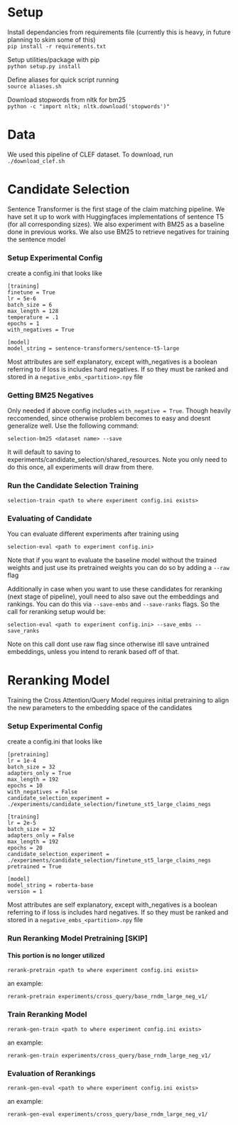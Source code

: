# Setup
Install dependancies from requirements file (currently this is heavy, in future planning to skim some of this)  
`pip install -r requirements.txt`

Setup utilities/package with pip  
`python setup.py install`

Define aliases for quick script running  
`source aliases.sh`

Download stopwords from nltk for bm25  
`python -c "import nltk; nltk.download('stopwords')"`


# Data
We used this pipeline of CLEF dataset. To download, run  
`./download_clef.sh`


# Candidate Selection
Sentence Transformer is the first stage of the claim matching pipeline. We have set it up to work with Huggingfaces implementations of sentence T5 (for all corresponding sizes). We also experiment with BM25 as a baseline done in previous works. We also use BM25 to retrieve negatives for training the sentence model

### Setup Experimental Config
create a config.ini that looks like
```
[training]
finetune = True
lr = 5e-6
batch_size = 6
max_length = 128
temperature = .1
epochs = 1
with_negatives = True

[model]
model_string = sentence-transformers/sentence-t5-large
```
Most attributes are self explanatory, except with_negatives is a boolean referring to if loss is includes hard negatives. If so they must be ranked and stored in a `negative_embs_<partition>.npy` file

### Getting BM25 Negatives

Only needed if above config includes `with_negative = True`. Though heavily reccomended, since otherwise problem becomes to easy and doesnt generalize well. Use the following command:  
```
selection-bm25 <dataset name> --save
```
It will default to saving to experiments/candidate_selection/shared_resources. Note you only need to do this once, all experiments will draw from there.

### Run the Candidate Selection Training
```
selection-train <path to where experiment config.ini exists>
```

### Evaluating of Candidate
You can evaluate different experiments after training using  
```
selection-eval <path to experiment config.ini>
```

Note that if you want to evaluate the baseline model without the trained weights and just use its pretrained weights you can do so by adding a `--raw` flag

Additionally in case when you want to use these candidates for reranking (next stage of pipeline), youll need to also save out the embeddings and rankings. You can do this via `--save-embs` and `--save-ranks` flags. So the call for reranking setup would be:  
```
selection-eval <path to experiment config.ini> --save_embs --save_ranks
```
Note on this call dont use raw flag since otherwise itll save untrained embeddings, unless you intend to rerank based off of that.


# Reranking Model
Training the Cross Attention/Query Model requires initial pretraining to align the new parameters to the embedding space of the candidates

### Setup Experimental Config
create a config.ini that looks like
```
[pretraining]
lr = 1e-4
batch_size = 32
adapters_only = True
max_length = 192
epochs = 10
with_negatives = False
candidate_selection_experiment = ./experiments/candidate_selection/finetune_st5_large_claims_negs

[training]
lr = 2e-5
batch_size = 32
adapters_only = False
max_length = 192
epochs = 20
candidate_selection_experiment = ./experiments/candidate_selection/finetune_st5_large_claims_negs
pretrained = True

[model]
model_string = roberta-base
version = 1
```
Most attributes are self explanatory, except with_negatives is a boolean referring to if loss is includes hard negatives. If so they must be ranked and stored in a `negative_embs_<partition>.npy` file

### Run Reranking Model Pretraining [SKIP]
#### This portion is no longer utilized 
```
rerank-pretrain <path to where experiment config.ini exists>
```
an example:
```
rerank-pretrain experiments/cross_query/base_rndm_large_neg_v1/
```


### Train Reranking Model
```
rerank-gen-train <path to where experiment config.ini exists>
```
an example:
```
rerank-gen-train experiments/cross_query/base_rndm_large_neg_v1/
```

### Evaluation of Rerankings
```
rerank-gen-eval <path to where experiment config.ini exists>
```
an example:
```
rerank-gen-eval experiments/cross_query/base_rndm_large_neg_v1/
```